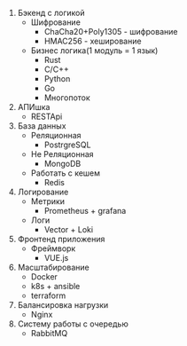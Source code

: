 
1. Бэкенд с логикой 
    - Шифрование
      - ChaCha20+Poly1305 - шифрование
      - HMAC256 - хеширование
    - Бизнес логика(1 модуль = 1 язык)
      - Rust
      - C/C++
      - Python
      - Go
      - Многопоток
2. АПИшка
	- RESTApi
3. База данных
	- Реляционная
		- PostrgreSQL
	- Не Реляционная
		- MongoDB
	- Работать с кешем
		- Redis
4. Логирование
	- Метрики
		- Prometheus + grafana
	- Логи
		- Vector + Loki
5. Фронтенд приложения
	- Фреймворк
		- VUE.js
6. Масштабирование
	- Docker
	- k8s + ansible
	- terraform
7. Балансировка нагрузки
	- Nginx
8. Систему работы с очередью
	- RabbitMQ